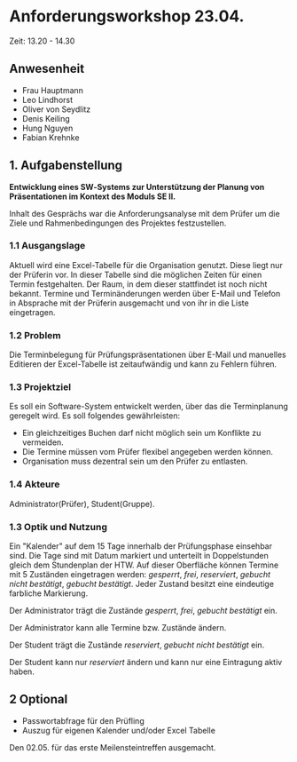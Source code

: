 # Anforderungsworkshop 23.04. 


Zeit: 13.20 - 14.30 

## Anwesenheit

- Frau Hauptmann
- Leo Lindhorst
- Oliver von Seydlitz
- Denis Keiling
- Hung Nguyen
- Fabian Krehnke

## 1. Aufgabenstellung 

**Entwicklung eines SW‐Systems zur Unterstützung der Planung von Präsentationen im Kontext des Moduls SE II.**

Inhalt des Gesprächs war die Anforderungsanalyse mit dem Prüfer um die Ziele und Rahmenbedingungen des Projektes festzustellen.

### 1.1 Ausgangslage

Aktuell wird eine Excel-Tabelle für die Organisation genutzt. Diese liegt nur der Prüferin vor. In dieser Tabelle sind die möglichen Zeiten für einen Termin festgehalten. Der Raum, in dem dieser stattfindet ist noch nicht bekannt. Termine und Terminänderungen werden über E-Mail und Telefon in Absprache mit der Prüferin ausgemacht und von ihr in die Liste eingetragen.

### 1.2 Problem

Die Terminbelegung für Prüfungspräsentationen über E-Mail und manuelles Editieren der Excel-Tabelle ist zeitaufwändig und kann zu Fehlern führen.

### 1.3 Projektziel

Es soll ein Software-System entwickelt werden, über das die Terminplanung geregelt wird. Es soll folgendes gewährleisten:

- Ein gleichzeitiges Buchen darf nicht möglich sein um Konflikte zu vermeiden.
-	Die Termine müssen vom Prüfer flexibel angegeben werden können.
-	Organisation muss dezentral sein um den Prüfer zu entlasten.


### 1.4 Akteure

Administrator(Prüfer), Student(Gruppe).

### 1.3 Optik und Nutzung

Ein "Kalender" auf dem 15 Tage innerhalb der Prüfungsphase einsehbar sind. Die Tage sind mit Datum markiert und unterteilt in Doppelstunden gleich dem Stundenplan der HTW. Auf dieser Oberfläche können Termine mit 5 Zuständen eingetragen werden: *gesperrt*, *frei*, *reserviert*, *gebucht nicht bestätigt*, *gebucht bestätigt*. Jeder Zustand besitzt eine eindeutige farbliche Markierung.

Der Administrator trägt die Zustände *gesperrt*, *frei*, *gebucht bestätigt* ein.

Der Administrator kann alle Termine bzw. Zustände ändern.

Der Student trägt die Zustände *reserviert*, *gebucht nicht bestätigt* ein.

Der Student kann nur *reserviert* ändern und kann nur eine Eintragung aktiv haben.

## 2 Optional

- Passwortabfrage für den Prüfling
- Auszug für eigenen Kalender und/oder Excel Tabelle

Den 02.05. für das erste Meilensteintreffen ausgemacht. 
